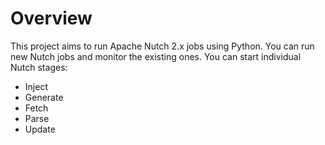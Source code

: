 # Overview

This project aims to run Apache Nutch 2.x jobs using Python. You can run new Nutch jobs and monitor the existing ones. You can start individual Nutch stages:

* Inject
* Generate
* Fetch
* Parse
* Update


